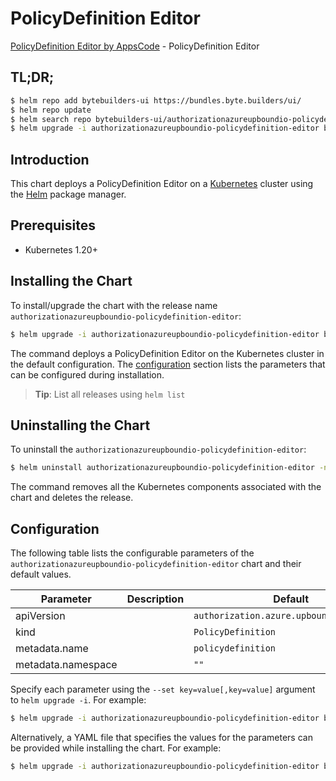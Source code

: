 # PolicyDefinition Editor

[PolicyDefinition Editor by AppsCode](https://byte.builders) - PolicyDefinition Editor

## TL;DR;

```bash
$ helm repo add bytebuilders-ui https://bundles.byte.builders/ui/
$ helm repo update
$ helm search repo bytebuilders-ui/authorizationazureupboundio-policydefinition-editor --version=v0.4.18
$ helm upgrade -i authorizationazureupboundio-policydefinition-editor bytebuilders-ui/authorizationazureupboundio-policydefinition-editor -n default --create-namespace --version=v0.4.18
```

## Introduction

This chart deploys a PolicyDefinition Editor on a [Kubernetes](http://kubernetes.io) cluster using the [Helm](https://helm.sh) package manager.

## Prerequisites

- Kubernetes 1.20+

## Installing the Chart

To install/upgrade the chart with the release name `authorizationazureupboundio-policydefinition-editor`:

```bash
$ helm upgrade -i authorizationazureupboundio-policydefinition-editor bytebuilders-ui/authorizationazureupboundio-policydefinition-editor -n default --create-namespace --version=v0.4.18
```

The command deploys a PolicyDefinition Editor on the Kubernetes cluster in the default configuration. The [configuration](#configuration) section lists the parameters that can be configured during installation.

> **Tip**: List all releases using `helm list`

## Uninstalling the Chart

To uninstall the `authorizationazureupboundio-policydefinition-editor`:

```bash
$ helm uninstall authorizationazureupboundio-policydefinition-editor -n default
```

The command removes all the Kubernetes components associated with the chart and deletes the release.

## Configuration

The following table lists the configurable parameters of the `authorizationazureupboundio-policydefinition-editor` chart and their default values.

|     Parameter      | Description |                       Default                       |
|--------------------|-------------|-----------------------------------------------------|
| apiVersion         |             | <code>authorization.azure.upbound.io/v1beta1</code> |
| kind               |             | <code>PolicyDefinition</code>                       |
| metadata.name      |             | <code>policydefinition</code>                       |
| metadata.namespace |             | <code>""</code>                                     |


Specify each parameter using the `--set key=value[,key=value]` argument to `helm upgrade -i`. For example:

```bash
$ helm upgrade -i authorizationazureupboundio-policydefinition-editor bytebuilders-ui/authorizationazureupboundio-policydefinition-editor -n default --create-namespace --version=v0.4.18 --set apiVersion=authorization.azure.upbound.io/v1beta1
```

Alternatively, a YAML file that specifies the values for the parameters can be provided while
installing the chart. For example:

```bash
$ helm upgrade -i authorizationazureupboundio-policydefinition-editor bytebuilders-ui/authorizationazureupboundio-policydefinition-editor -n default --create-namespace --version=v0.4.18 --values values.yaml
```
